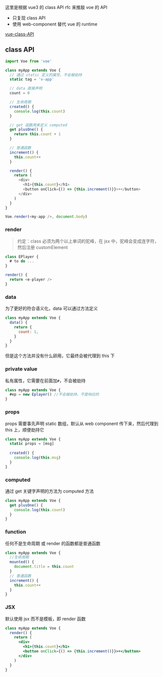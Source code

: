这里是根据 vue3 的 class API rfc 来推敲 voe 的 API

* 只复现 class API
* 使用 web-component 替代 vue 的 runtime

[vue-class-API](https://github.com/vuejs/rfcs/blob/class-api/active-rfcs/0000-class-api.md)

## class API

```js
import Voe from 'voe'

class myApp extends Voe {
  // 通过 static 定义的属性，不会被劫持
  static tag = 'v-app'

  // data 直接声明
  count = 0

  // 生命周期
  created() {
    console.log(this.count)
  }

  // get 函数用来定义 computed
  get plusOne() {
    return this.count + 1
  }

  // 普通函数
  increment() {
    this.count++
  }

  render() {
    return (
      <div>
        <h1>{this.count}</h1>
        <button onClick={() => {this.increment()}}>+</button>
      </div>
    )
  }
}

Voe.render(<my-app />, document.body)
```
### render

> 约定：class 必须为两个以上单词的驼峰，在 jsx 中，驼峰会变成连字符，然后注册 customElement

```js
class EPlayer {
  # to do ...
}
```

```js
render() {
  return <e-player />
}
```

### data

为了更好的符合语义化，data 可以通过方法定义

```js
class myApp extends Voe {
  data() {
    return {
      count: 1,
    }
  }
}
```

但是这个方法并没有什么卵用，它最终会被代理到 this 下

### private value

私有属性，它需要在前面加`#`，不会被劫持

```js
class myApp extends Voe {
  #ep = new Eplayer() //不会被劫持，不是响应的
}
```

### props

props 需要事先声明 static 数组，默认从 web component 传下来，然后代理到 this 上，顺便劫持它

```js
class myApp extends Voe {
  static props = [msg]
  
  created() {
    console.log(this.msg)
  }
}
```

### computed

通过 get 关键字声明的方法为 computed 方法

```js
class myApp extends Voe {
  get plusOne() {
    console.log(this.count)
  }
}
```

### function

任何不是生命周期 或 render 的函数都是普通函数

```js
class myApp extends Voe {
  //生命周期
  mounted() {
    document.title = this.count
  }
  // 普通函数
  increment() {
    this.count++
  }
}
```

### JSX

默认使用 jsx 而不是模板，即 render 函数

```jsx
class myApp extends Voe {
  render() {
    return (
      <div>
        <h1>{this.count}</h1>
        <button onClick={() => {this.increment()}}>+</button>
      </div>
    )
  }
}
```

